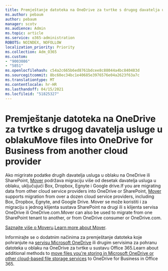 ```yaml
---
title: Premještanje datoteka na OneDrive za tvrtke s drugog davatelja usluge u oblaku
ms.author: pebaum
author: pebaum
manager: scotv
ms.audience: Admin
ms.topic: article
ms.service: o365-administration
ROBOTS: NOINDEX, NOFOLLOW
localization_priority: Priority
ms.collection: Adm_O365
ms.custom:
- "9003086"
- "5851"
ms.openlocfilehash: c54a2c665b6ed8761bdcee8c88044a4bc840483d
ms.sourcegitcommit: 8bc60ec34bc1e40685e3976576e04a2623f63a7c
ms.translationtype: MT
ms.contentlocale: hr-HR
ms.lasthandoff: 04/15/2021
ms.locfileid: "51825327"
---
```

# <a name="move-files-into-onedrive-for-business-from-another-cloud-provider"></a><span data-ttu-id="84d29-102">Premještanje datoteka na OneDrive za tvrtke s drugog davatelja usluge u oblaku</span><span class="sxs-lookup"><span data-stu-id="84d29-102">Move files into OneDrive for Business from another cloud provider</span></span>

<span data-ttu-id="84d29-103">Ako migrirate podatke drugih davatelja usluga u oblaku na OneDrive ili SharePoint, [Mover](https://go.microsoft.com/fwlink/?linkid=2132453) podržava migraciju više od desetak davatelja usluga u oblaku, uključujući Box, Dropbox, Egnyte i Google drive.</span><span class="sxs-lookup"><span data-stu-id="84d29-103">If you are migrating data from other cloud service providers into OneDrive or SharePoint, [Mover](https://go.microsoft.com/fwlink/?linkid=2132453) supports migration from over a dozen cloud service providers, including Box, Dropbox, Egnyte, and Google Drive.</span></span> <span data-ttu-id="84d29-104">Mover se može koristiti i za migraciju s jednog klijenta sustava SharePoint na drugi ili s klijenta servisa OneDrive ili OneDrive.com.</span><span class="sxs-lookup"><span data-stu-id="84d29-104">Mover can also be used to migrate from one SharePoint tenant to another, or from OneDrive consumer or OneDrive.com.</span></span>

<span data-ttu-id="84d29-105">[Saznajte više o Moveru](https://go.microsoft.com/fwlink/?linkid=2132453).</span><span class="sxs-lookup"><span data-stu-id="84d29-105">[Learn more about Mover](https://go.microsoft.com/fwlink/?linkid=2132453).</span></span>

<span data-ttu-id="84d29-106">Informirajte se o dodatnim načinima za premještanje datoteka koje pohranjute na [servisu Microsoft OneDrive](https://support.microsoft.com/office/7fb28cad-7e25-451f-8b4b-2d1a71e5c0e9) ili drugim servisima za pohranu datoteka u oblaku na OneDrive za tvrtke u sustavu Office 365.</span><span class="sxs-lookup"><span data-stu-id="84d29-106">Learn about additional methods to [move files you're storing in Microsoft OneDrive or other cloud-based file storage services](https://support.microsoft.com/office/7fb28cad-7e25-451f-8b4b-2d1a71e5c0e9) to OneDrive for Business in Office 365.</span></span>
